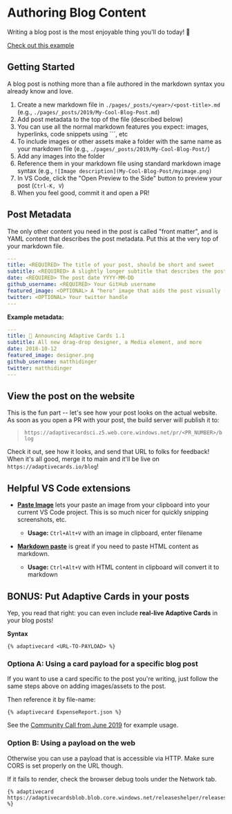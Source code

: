 # Authoring Blog Content

Writing a blog post is the most enjoyable thing you'll do today! 💯

[Check out this example](./pages/_posts/2019/Community-Call-June.md)

## Getting Started

A blog post is nothing more than a file authored in the markdown syntax you already know and love.

1. Create a new markdown file in `./pages/_posts/<year>/<post-title>.md` (e.g., `./pages/_posts/2019/My-Cool-Blog-Post.md`)
2. Add post metadata to the top of the file (described below)
3. You can use all the normal markdown features you expect: images, hyperlinks, code snippets using ```, etc
4. To include images or other assets make a folder with the same name as your markdown file (e.g., `./pages/_posts/2019/My-Cool-Blog-Post/`)
5. Add any images into the folder
6. Reference them in your markdown file using standard markdown image syntax (e.g., `![Image description](My-Cool-Blog-Post/myimage.png)`
7. In VS Code, click the "Open Preview to the Side" button to preview your post (`Ctrl-K, V`)
8. When you feel good, commit it and open a PR!

## Post Metadata

The only other content you need in the post is called "front matter", and is YAML content that describes the post metadata. Put this at the very top of your markdown file.

```yaml
---
title: <REQUIRED> The title of your post, should be short and sweet
subtitle: <REQUIRED> A slightly longer subtitle that describes the post content
date: <REQUIRED> The post date YYYY-MM-DD
github_username: <REQUIRED> Your GitHub username
featured_image: <OPTIONAL> A "hero" image that aids the post visually (approx dimensions 294x172)
twitter: <OPTIONAL> Your twitter handle
---
```

**Example metadata:**

```yaml
---
title: 🎉 Announcing Adaptive Cards 1.1
subtitle: All new drag-drop designer, a Media element, and more
date: 2018-10-12
featured_image: designer.png
github_username: matthidinger
twitter: matthidinger
---
```

## View the post on the website

This is the fun part -- let's see how your post looks on the actual website. As soon as you open a PR with your post, the build server will publish it to:

> `https://adaptivecardsci.z5.web.core.windows.net/pr/<PR_NUMBER>/blog`

Check it out, see how it looks, and send that URL to folks for feedback! When it's all good, merge it to main and it'll be live on `https://adaptivecards.io/blog`!

## Helpful VS Code extensions

- **[Paste Image](https://marketplace.visualstudio.com/items?itemName=mushan.vscode-paste-image)** lets your paste an image from your clipboard into your current VS Code project. This is so much nicer for quickly snipping screenshots, etc. 

  - **Usage:** `Ctrl+Alt+V` with an image in clipboard, enter filename

- **[Markdown paste](https://marketplace.visualstudio.com/items?itemName=telesoho.vscode-markdown-paste-image)** is great if you need to paste HTML content as markdown. 

	- **Usage:** `Ctrl+Alt+V` with HTML content in clipboard will convert it to markdown


## BONUS: Put Adaptive Cards in your posts

Yep, you read that right: you can even include **real-live Adaptive Cards** in your blog posts!

**Syntax**

```
{% adaptivecard <URL-TO-PAYLOAD> %}
```

### Optiona A: Using a card payload for a specific blog post

If you want to use a card specific to the post you're writing, just follow the same steps above on adding images/assets to the post.

Then reference it by file-name:

```
{% adaptivecard ExpenseReport.json %}
```

See the [Community Call from June 2019](./pages/_posts/2019/Community-Call-June.md) for example usage.

### Option B: Using a payload on the web

Otherwise you can use a payload that is accessible via HTTP. Make sure CORS is set properly on the URL though. 

If it fails to render, check the browser debug tools under the Network tab.

```
{% adaptivecard https://adaptivecardsblob.blob.core.windows.net/releaseshelper/releasescard.json %}
```

